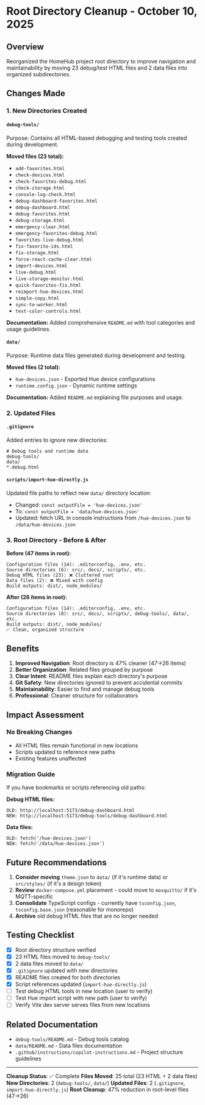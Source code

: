 # Root Directory Cleanup - October 10, 2025

## Overview

Reorganized the HomeHub project root directory to improve navigation and maintainability by moving 23 debug/test HTML files and 2 data files into organized subdirectories.

## Changes Made

### 1. New Directories Created

#### `debug-tools/`

Purpose: Contains all HTML-based debugging and testing tools created during development.

**Moved files (23 total):**

- `add-favorites.html`
- `check-devices.html`
- `check-favorites-debug.html`
- `check-storage.html`
- `console-log-check.html`
- `debug-dashboard-favorites.html`
- `debug-dashboard.html`
- `debug-favorites.html`
- `debug-storage.html`
- `emergency-clear.html`
- `emergency-favorites-debug.html`
- `favorites-live-debug.html`
- `fix-favorite-ids.html`
- `fix-storage.html`
- `force-react-cache-clear.html`
- `import-devices.html`
- `live-debug.html`
- `live-storage-monitor.html`
- `quick-favorites-fix.html`
- `reimport-hue-devices.html`
- `simple-copy.html`
- `sync-to-worker.html`
- `test-color-controls.html`

**Documentation:** Added comprehensive `README.md` with tool categories and usage guidelines.

#### `data/`

Purpose: Runtime data files generated during development and testing.

**Moved files (2 total):**

- `hue-devices.json` - Exported Hue device configurations
- `runtime.config.json` - Dynamic runtime settings

**Documentation:** Added `README.md` explaining file purposes and usage.

### 2. Updated Files

#### `.gitignore`

Added entries to ignore new directories:

```gitignore
# Debug tools and runtime data
debug-tools/
data/
*.debug.html
```

#### `scripts/import-hue-directly.js`

Updated file paths to reflect new `data/` directory location:

- Changed: `const outputFile = 'hue-devices.json'`
- To: `const outputFile = 'data/hue-devices.json'`
- Updated: fetch URL in console instructions from `/hue-devices.json` to `/data/hue-devices.json`

### 3. Root Directory - Before & After

**Before (47 items in root):**

```text
Configuration files (14): .editorconfig, .env, etc.
Source directories (6): src/, docs/, scripts/, etc.
Debug HTML files (23): ❌ Cluttered root
Data files (2): ❌ Mixed with config
Build outputs: dist/, node_modules/
```

**After (26 items in root):**

```text
Configuration files (14): .editorconfig, .env, etc.
Source directories (8): src/, docs/, scripts/, debug-tools/, data/, etc.
Build outputs: dist/, node_modules/
✅ Clean, organized structure
```

## Benefits

1. **Improved Navigation**: Root directory is 47% cleaner (47→26 items)
2. **Better Organization**: Related files grouped by purpose
3. **Clear Intent**: README files explain each directory's purpose
4. **Git Safety**: New directories ignored to prevent accidental commits
5. **Maintainability**: Easier to find and manage debug tools
6. **Professional**: Cleaner structure for collaborators

## Impact Assessment

### No Breaking Changes

- All HTML files remain functional in new locations
- Scripts updated to reference new paths
- Existing features unaffected

### Migration Guide

If you have bookmarks or scripts referencing old paths:

**Debug HTML files:**

```text
OLD: http://localhost:5173/debug-dashboard.html
NEW: http://localhost:5173/debug-tools/debug-dashboard.html
```

**Data files:**

```text
OLD: fetch('/hue-devices.json')
NEW: fetch('/data/hue-devices.json')
```

## Future Recommendations

1. **Consider moving** `theme.json` to `data/` (if it's runtime data) or `src/styles/` (if it's a design token)
2. **Review** `docker-compose.yml` placement - could move to `mosquitto/` if it's MQTT-specific
3. **Consolidate** TypeScript configs - currently have `tsconfig.json`, `tsconfig.base.json` (reasonable for monorepo)
4. **Archive** old debug HTML files that are no longer needed

## Testing Checklist

- [x] Root directory structure verified
- [x] 23 HTML files moved to `debug-tools/`
- [x] 2 data files moved to `data/`
- [x] `.gitignore` updated with new directories
- [x] README files created for both directories
- [x] Script references updated (`import-hue-directly.js`)
- [ ] Test debug HTML tools in new location (user to verify)
- [ ] Test Hue import script with new path (user to verify)
- [ ] Verify Vite dev server serves files from new locations

## Related Documentation

- `debug-tools/README.md` - Debug tools catalog
- `data/README.md` - Data files documentation
- `.github/instructions/copilot-instructions.md` - Project structure guidelines

---

**Cleanup Status**: ✅ Complete
**Files Moved**: 25 total (23 HTML + 2 data files)
**New Directories**: 2 (`debug-tools/`, `data/`)
**Updated Files**: 2 (`.gitignore`, `import-hue-directly.js`)
**Root Cleanup**: 47% reduction in root-level files (47→26)
